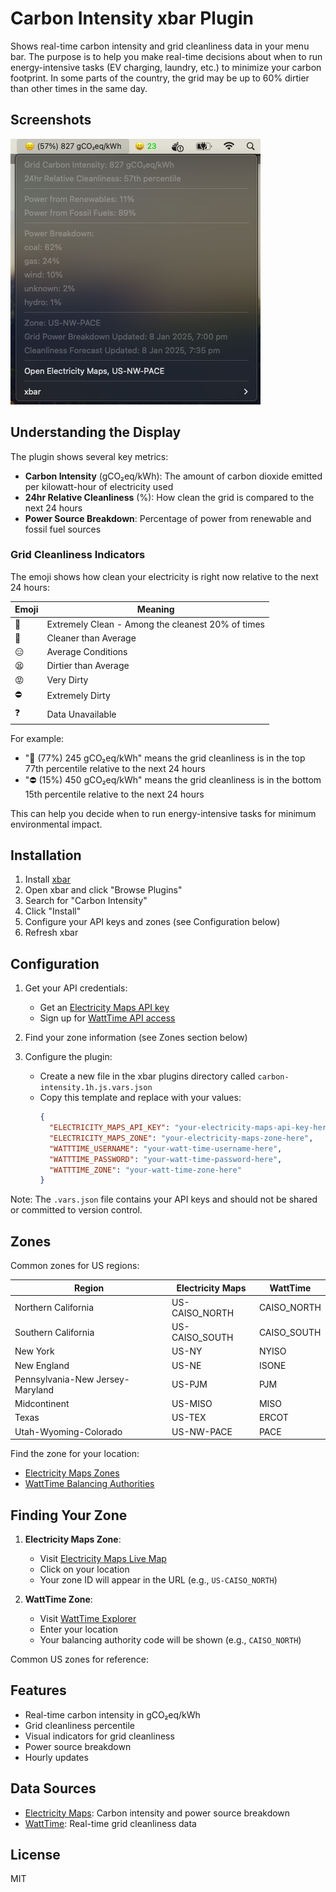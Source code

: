 # Carbon Intensity xbar Plugin

Shows real-time carbon intensity and grid cleanliness data in your menu bar.  The purpose is to help you make real-time decisions about when to run energy-intensive tasks (EV charging, laundry, etc.) to minimize your carbon footprint.  In some parts of the country, the grid may be up to 60% dirtier than other times in the same day.

## Screenshots
![Carbon Intensity Plugin](https://raw.githubusercontent.com/jasonm-jones/carbon-intensity-xbar/79b01fbcdb4c535b78718b1699c477484ddf8bdb/CarbonIntensityScreenshot.png)

## Understanding the Display

The plugin shows several key metrics:
- **Carbon Intensity** (gCO₂eq/kWh): The amount of carbon dioxide emitted per kilowatt-hour of electricity used
- **24hr Relative Cleanliness** (%): How clean the grid is compared to the next 24 hours
- **Power Source Breakdown**: Percentage of power from renewable and fossil fuel sources

### Grid Cleanliness Indicators

The emoji shows how clean your electricity is right now relative to the next 24 hours:

| Emoji | Meaning |
|-------|---------|
| 🌿 | Extremely Clean - Among the cleanest 20% of times |
| 🌱 | Cleaner than Average |
| 😑 | Average Conditions |
| 😫 | Dirtier than Average |
| 😡 | Very Dirty |
| ⛔ | Extremely Dirty |
| ❓ | Data Unavailable |

For example:
- "🌿 (77%) 245 gCO₂eq/kWh" means the grid cleanliness is in the top 77th percentile relative to the next 24 hours
- "⛔ (15%) 450 gCO₂eq/kWh" means the grid cleanliness is in the bottom 15th percentile relative to the next 24 hours

This can help you decide when to run energy-intensive tasks for minimum environmental impact.

## Installation

1. Install [xbar](https://xbarapp.com/)
2. Open xbar and click "Browse Plugins"
3. Search for "Carbon Intensity"
4. Click "Install"
5. Configure your API keys and zones (see Configuration below)
6. Refresh xbar

## Configuration

1. Get your API credentials:
   - Get an [Electricity Maps API key](https://api-portal.electricitymaps.com/signup)
   - Sign up for [WattTime API access](https://www.watttime.org/api-documentation/#register-new-user)

2. Find your zone information (see Zones section below)

3. Configure the plugin:
   - Create a new file in the xbar plugins directory called `carbon-intensity.1h.js.vars.json`
   - Copy this template and replace with your values:
     ```json
     {
       "ELECTRICITY_MAPS_API_KEY": "your-electricity-maps-api-key-here",
       "ELECTRICITY_MAPS_ZONE": "your-electricity-maps-zone-here",
       "WATTTIME_USERNAME": "your-watt-time-username-here",
       "WATTTIME_PASSWORD": "your-watt-time-password-here",
       "WATTTIME_ZONE": "your-watt-time-zone-here"
     }
     ```

Note: The `.vars.json` file contains your API keys and should not be shared or committed to version control.

## Zones
Common zones for US regions:

| Region | Electricity Maps | WattTime |
|--------|-----------------|-----------|
| Northern California | US-CAISO_NORTH | CAISO_NORTH |
| Southern California | US-CAISO_SOUTH | CAISO_SOUTH |
| New York | US-NY | NYISO |
| New England | US-NE | ISONE |
| Pennsylvania-New Jersey-Maryland | US-PJM | PJM |
| Midcontinent | US-MISO | MISO |
| Texas | US-TEX | ERCOT |
| Utah-Wyoming-Colorado | US-NW-PACE | PACE |

Find the zone for your location:
- [Electricity Maps Zones](https://static.electricitymaps.com/api/docs/index.html#zones)
- [WattTime Balancing Authorities](https://www.watttime.org/api-documentation/#ba-from-location)

## Finding Your Zone

1. **Electricity Maps Zone**:
   - Visit [Electricity Maps Live Map](https://app.electricitymaps.com/map)
   - Click on your location
   - Your zone ID will appear in the URL (e.g., `US-CAISO_NORTH`)

2. **WattTime Zone**:
   - Visit [WattTime Explorer](https://www.watttime.org/explorer/)
   - Enter your location
   - Your balancing authority code will be shown (e.g., `CAISO_NORTH`)

Common US zones for reference:

## Features
- Real-time carbon intensity in gCO₂eq/kWh
- Grid cleanliness percentile
- Visual indicators for grid cleanliness
- Power source breakdown
- Hourly updates

## Data Sources
- [Electricity Maps](https://www.electricitymaps.com/): Carbon intensity and power source breakdown
- [WattTime](https://www.watttime.org/): Real-time grid cleanliness data

## License
MIT